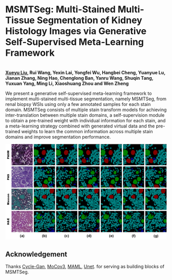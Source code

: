 # MSMTSeg: Multi-Stained Multi-Tissue Segmentation of Kidney Histology Images via Generative Self-Supervised Meta-Learning Framework
<br>**[Xueyu Liu](https://scholar.google.com.hk/citations?user=jeatLqIAAAAJ&hl=zh-CN), Rui Wang, Yexin Lai, Yongfei Wu, Hangbei Cheng, Yuanyue Lu, Jianan Zhang, Ning Hao, Chenglong Ban, Yanru Wang, Shuqin Tang, Yuxuan Yang, Ming Li, Xiaoshuang Zhou and Wen Zheng**<br>



We present a generative self-supervised meta-learning framework to implement multi-stained multi-tissue segmentation, namely MSMTSeg, from renal biopsy WSIs using only a few annotated samples for each stain domain. MSMTSeg consists of multiple stain transform models for achieving inter-translation between multiple stain domains, a self-supervision module to obtain a pre-trained weight with individual information for each stain, and a meta-learning strategy combined with generated virtual data and the pre-trained weights to learn the common information across multiple stain domains and improve segmentation performance. 

<p align="center">
<img width="800" alt="ablation" src="img/eg_abalation.png">
</p>



## Acknowledgement
Thanks [Cycle-Gan](https://github.com/junyanz/CycleGAN), [MoCov3](https://github.com/CupidJay/MoCov3-pytorch), [MAML](https://github.com/dragen1860/MAML-Pytorch), [Unet](https://github.com/milesial/Pytorch-UNet). for serving as building blocks of MSMTSeg.
